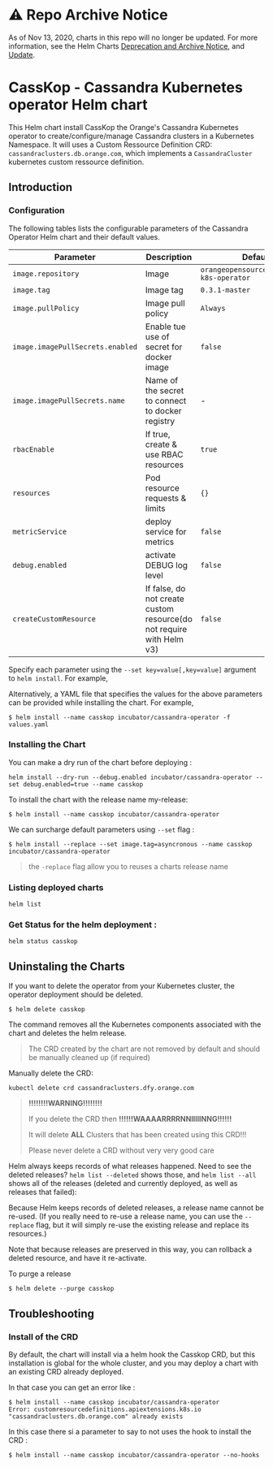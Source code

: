 # ⚠️ Repo Archive Notice

As of Nov 13, 2020, charts in this repo will no longer be updated.
For more information, see the Helm Charts [Deprecation and Archive Notice](https://github.com/helm/charts#%EF%B8%8F-deprecation-and-archive-notice), and [Update](https://helm.sh/blog/charts-repo-deprecation/).


# CassKop - Cassandra Kubernetes operator Helm chart

This Helm chart install CassKop the Orange's Cassandra Kubernetes operator to create/configure/manage Cassandra 
clusters in a Kubernetes Namespace.
It will uses a Custom Ressource Definition CRD: `cassandraclusters.db.orange.com`, 
which implements a `CassandraCluster` kubernetes custom ressource definition.


## Introduction


### Configuration

The following tables lists the configurable parameters of the Cassandra Operator Helm chart and their default values.


| Parameter                        | Description                                      | Default                                   |
|----------------------------------|--------------------------------------------------|-------------------------------------------|
| `image.repository`               | Image                                            | `orangeopensource/cassandra-k8s-operator` |
| `image.tag`                      | Image tag                                        | `0.3.1-master`                            |
| `image.pullPolicy`               | Image pull policy                                | `Always`                                  |
| `image.imagePullSecrets.enabled` | Enable tue use of secret for docker image        | `false`                                   |
| `image.imagePullSecrets.name`    | Name of the secret to connect to docker registry | -                                         |
| `rbacEnable`                     | If true, create & use RBAC resources             | `true`                                    |
| `resources`                      | Pod resource requests & limits                   | `{}`                                      |
| `metricService`                  | deploy service for metrics                       | `false`                                   |
| `debug.enabled`                  | activate DEBUG log level                         | `false`                                   |
| `createCustomResource`           | If false, do not create custom resource(do not require with Helm v3)   | `false`             |



Specify each parameter using the `--set key=value[,key=value]` argument to `helm install`. For example,

Alternatively, a YAML file that specifies the values for the above parameters can be provided while installing the chart. For example,

```console
$ helm install --name casskop incubator/cassandra-operator -f values.yaml
```

### Installing the Chart

You can make a dry run of the chart before deploying :

```console 
helm install --dry-run --debug.enabled incubator/cassandra-operator --set debug.enabled=true --name casskop
```

To install the chart with the release name my-release:

```console
$ helm install --name casskop incubator/cassandra-operator
```

We can surcharge default parameters using `--set` flag :

```console
$ helm install --replace --set image.tag=asyncronous --name casskop incubator/cassandra-operator
```

> the `-replace` flag allow you to reuses a charts release name


### Listing deployed charts

```
helm list
```

### Get Status for the helm deployment :

```
helm status casskop

```

## Uninstaling the Charts

If you want to delete the operator from your Kubernetes cluster, the operator deployment 
should be deleted.

```
$ helm delete casskop
```
The command removes all the Kubernetes components associated with the chart and deletes the helm release.

> The CRD created by the chart are not removed by default and should be manually cleaned up (if required)

Manually delete the CRD:
```
kubectl delete crd cassandraclusters.dfy.orange.com
```

> **!!!!!!!!WARNING!!!!!!!!**
>
> If you delete the CRD then **!!!!!!WAAAARRRRNNIIIIINNG!!!!!!**
>
> It will delete **ALL** Clusters that has been created using this CRD!!!
>
> Please never delete a CRD without very very good care


Helm always keeps records of what releases happened. Need to see the deleted releases? `helm list --deleted`
shows those, and `helm list --all` shows all of the releases (deleted and currently deployed, as well as releases that
failed):

Because Helm keeps records of deleted releases, a release name cannot be re-used. (If you really need to re-use a
release name, you can use the `--replace` flag, but it will simply re-use the existing release and replace its
resources.)

Note that because releases are preserved in this way, you can rollback a deleted resource, and have it re-activate.



To purge a release
```console
$ helm delete --purge casskop
```


## Troubleshooting

### Install of the CRD

By default, the chart will install via a helm hook the Casskop CRD, but this installation is global for the whole
cluster, and you may deploy a chart with an existing CRD already deployed.

In that case you can get an error like :


```
$ helm install --name casskop incubator/cassandra-operator
Error: customresourcedefinitions.apiextensions.k8s.io "cassandraclusters.db.orange.com" already exists
```

In this case there si a parameter to say to not uses the hook to install the CRD :

```
$ helm install --name casskop incubator/cassandra-operator --no-hooks
```
